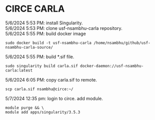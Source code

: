 # CIRCE CARLA
5/6/2024 5:53 PM: install Singularity.  
5/6/2024 5:53 PM: clone usf-nsambhu-carla repository.  
5/6/2024 5:55 PM: build docker image  
```
sudo docker build -t usf-nsambhu-carla /home/nsambhu/github/usf-nsambhu-carla-source/
```
5/6/2024 5:55 PM: build \*.sif file.  
```
sudo singularity build carla.sif docker-daemon://usf-nsambhu-carla:latest
```
5/6/2024 6:05 PM: copy carla.sif to remote.  
```
scp carla.sif nsambhu@circe:~/
```
5/7/2024 12:35 pm: login to circe. add module.  
```
module purge && \
module add apps/singularity/3.5.3
```